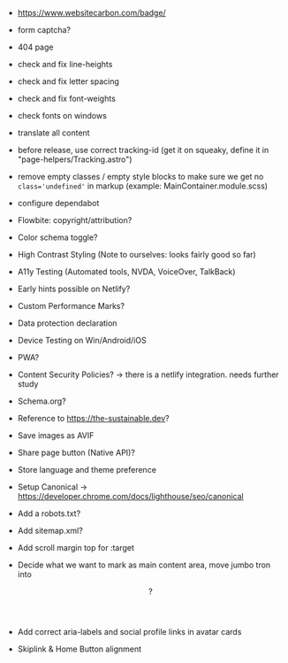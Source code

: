 - https://www.websitecarbon.com/badge/
- form captcha?
- 404 page
- check and fix line-heights
- check and fix letter spacing
- check and fix font-weights
- check fonts on windows
- translate all content
- before release, use correct tracking-id (get it on squeaky, define it in "page-helpers/Tracking.astro")
- remove empty classes / empty style blocks to make sure we get no `class='undefined'` in markup (example: MainContainer.module.scss)
- configure dependabot
- Flowbite: copyright/attribution?

- Color schema toggle?
- High Contrast Styling (Note to ourselves: looks fairly good so far)
- A11y Testing (Automated tools, NVDA, VoiceOver, TalkBack)
- Early hints possible on Netlify?
- Custom Performance Marks?
- Data protection declaration
- Device Testing on Win/Android/iOS
- PWA?
- Content Security Policies? -> there is a netlify integration. needs further study
- Schema.org?
- Reference to https://the-sustainable.dev?
- Save images as AVIF
- Share page button (Native API)?
- Store language and theme preference
- Setup Canonical -> https://developer.chrome.com/docs/lighthouse/seo/canonical
- Add a robots.txt?
- Add sitemap.xml?
- Add scroll margin top for :target
- Decide what we want to mark as main content area, move jumbo tron into <header>?
- Add correct aria-labels and social profile links in avatar cards
- Skiplink & Home Button alignment